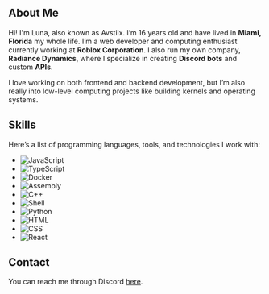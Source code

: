 ## About Me  

Hi! I'm Luna, also known as Avstiix. I’m 16 years old and have lived in **Miami, Florida** my whole life. I’m a web developer and computing enthusiast currently working at **Roblox Corporation**. I also run my own company, **Radiance Dynamics**, where I specialize in creating **Discord bots** and custom **APIs**.  

I love working on both frontend and backend development, but I’m also really into low-level computing projects like building kernels and operating systems.

## Skills  

Here’s a list of programming languages, tools, and technologies I work with:  

- ![JavaScript](https://img.shields.io/badge/JavaScript-F7DF1E?style=for-the-badge&logo=javascript&logoColor=black)  
- ![TypeScript](https://img.shields.io/badge/TypeScript-3178C6?style=for-the-badge&logo=typescript&logoColor=white)  
- ![Docker](https://img.shields.io/badge/Docker-2496ED?style=for-the-badge&logo=docker&logoColor=white)  
- ![Assembly](https://img.shields.io/badge/Assembly-525252?style=for-the-badge&logoColor=white)  
- ![C++](https://img.shields.io/badge/C%2B%2B-00599C?style=for-the-badge&logo=c%2B%2B&logoColor=white)  
- ![Shell](https://img.shields.io/badge/Shell-4EAA25?style=for-the-badge&logo=gnu-bash&logoColor=white)  
- ![Python](https://img.shields.io/badge/Python-3776AB?style=for-the-badge&logo=python&logoColor=white)  
- ![HTML](https://img.shields.io/badge/HTML-E34F26?style=for-the-badge&logo=html5&logoColor=white)  
- ![CSS](https://img.shields.io/badge/CSS-1572B6?style=for-the-badge&logo=css3&logoColor=white)
- ![React](https://img.shields.io/badge/React-61DAFB?style=for-the-badge&logo=react&logoColor=white)

## Contact  

You can reach me through Discord [here](https://discord.com/users/1244907617319391315).  
